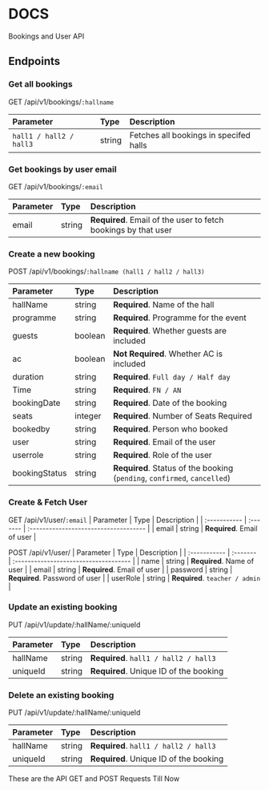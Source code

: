 
#  DOCS

Bookings and User API


## Endpoints 
### Get all bookings

GET /api/v1/bookings/``:hallname``

| Parameter | Type     | Description                |
| :-------- | :------- | :------------------------- |
| ```hall1 / hall2 / hall3```      | string     | Fetches all bookings in specifed halls      |

### Get bookings by user email

GET /api/v1/bookings/``:email``

| Parameter | Type     | Description                       |
| :-------- | :------- | :-------------------------------- |
| email     | string   | **Required**. Email of the user to fetch bookings by that user |



### Create a new booking

POST /api/v1/bookings/``:hallname (hall1 / hall2 / hall3)``

| Parameter    | Type     | Description                           |
| :----------- | :------- | :------------------------------------ |
| hallName     | string   | **Required**. Name of the hall        |
| programme    | string   | **Required**. Programme for the event |
| guests       | boolean  | **Required**. Whether guests are included |
| ac           | boolean  | **Not Required**. Whether AC is included  |
| duration| string| **Required**. ```Full day / Half day```|
| Time | string|  **Required**. ```FN / AN```|
| bookingDate  | string   | **Required**. Date of the booking     |
| seats | integer |   **Required**. Number of Seats Required |
| bookedby     | string   | **Required**. Person who booked       |
| user         | string   | **Required**. Email of the user       |
| userrole     | string   | **Required**. Role of the user        |
| bookingStatus| string   | **Required**. Status of the booking (`pending`, `confirmed`, `cancelled`) |


### Create & Fetch  User

GET /api/v1/user/`:email`
| Parameter    | Type     | Description                           |
| :----------- | :------- | :------------------------------------ |
| email     | string   | **Required**. Email of user        |

POST /api/v1/user/
| Parameter    | Type     | Description                           |
| :----------- | :------- | :------------------------------------ |
| name     | string   | **Required**. Name of user        |
| email     | string   | **Required**. Email of user        |
| password     | string   | **Required**. Password of user        |
| userRole     | string   | **Required**. `teacher / admin`      |

### Update an existing booking

PUT /api/v1/update/:hallName/:uniqueId

| Parameter    | Type     | Description                           |
| :----------- | :------- | :------------------------------------ |
| hallName     | string   | **Required**. `hall1 / hall2 / hall3 `       |
| uniqueId     | string   | **Required**. Unique ID of the booking |


### Delete an existing booking

PUT /api/v1/update/:hallName/:uniqueId

| Parameter    | Type     | Description                           |
| :----------- | :------- | :------------------------------------ |
| hallName     | string   | **Required**. `hall1 / hall2 / hall3 `       |
| uniqueId     | string   | **Required**. Unique ID of the booking |

These are the API GET and POST Requests Till Now